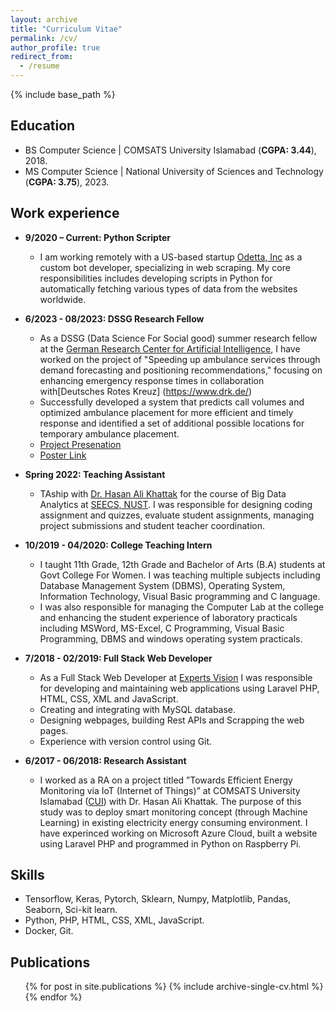 ```yaml
---
layout: archive
title: "Curriculum Vitae"
permalink: /cv/
author_profile: true
redirect_from:
  - /resume
---
```


{% include base_path %}

## Education

* BS Computer Science | COMSATS University Islamabad (**CGPA: 3.44**), 2018.
* MS Computer Science | National University of Sciences and Technology (**CGPA: 3.75**), 2023.

## Work experience

* **9/2020 – Current: Python Scripter**
    * I am working remotely with a US-based startup [Odetta, Inc](https://odetta.ai/) as a custom bot developer, specializing in web scraping. My core responsibilities includes developing scripts in Python for automatically fetching various types of data from the websites worldwide.

* **6/2023 - 08/2023: DSSG Research Fellow**
    * As a DSSG (Data Science For Social good) summer research fellow at the [German Research Center for Artificial Intelligence](https://www.dfki.de/en/web/research/research-departments/data-science-and-its-applications), I have worked on the project of "Speeding up ambulance services through demand forecasting and positioning recommendations," focusing on enhancing emergency response times in collaboration with[Deutsches Rotes Kreuz] (https://www.drk.de/)
    * Successfully developed a system that predicts call volumes and optimized ambulance placement for more efficient and timely response and identified a set of additional possible locations for temporary ambulance placement.
    * [Project Presenation](https://www.youtube.com/watch?v=NOWofvaEsmk)
    * [Poster Link](https://samiakiran.github.io/files/DRK_poster_2023.pdf)

* **Spring 2022: Teaching Assistant**
  * TAship with [Dr. Hasan Ali Khattak](https://www.linkedin.com/in/hasanalikhattak/) for the course of Big Data Analytics at [SEECS, NUST](https://seecs.nust.edu.pk/). I was responsible for designing coding assignment and quizzes, evaluate student assignments, managing project submissions and student teacher coordination.

* **10/2019 - 04/2020: College Teaching Intern**
  * I taught 11th Grade, 12th Grade and Bachelor of Arts (B.A) students at Govt College For Women. I was teaching multiple subjects including Database Management System (DBMS), Operating System, Information Technology,
Visual Basic programming and C language.
  * I was also responsible for managing the Computer Lab at the college and enhancing the student experience of
  laboratory practicals including MSWord, MS-Excel, C Programming, Visual Basic Programming, DBMS and
  windows operating system practicals.

* **7/2018 - 02/2019: Full Stack Web Developer**
  * As a Full Stack Web Developer at [Experts Vision](https://eveati.com/) I was responsible for developing and maintaining web applications using Laravel PHP, HTML, CSS, XML and JavaScript. 
  * Creating and integrating with MySQL database. 
  * Designing webpages, building Rest APIs and Scrapping the web pages.
  * Experience with version control using Git.

* **6/2017 - 06/2018: Research Assistant**

  * I worked as a RA on a project titled ”Towards Efficient Energy Monitoring via IoT (Internet of Things)” at COMSATS University Islamabad ([CUI](https://www.comsats.edu.pk/)) with Dr. Hasan Ali
  Khattak. The purpose of this study was to deploy smart monitoring concept (through Machine Learning) in
  existing electricity energy consuming environment. I have experinced working on Microsoft Azure Cloud, built a website using Laravel PHP
  and programmed in Python on Raspberry Pi.
  
## Skills

* Tensorflow, Keras, Pytorch, Sklearn, Numpy, Matplotlib, Pandas, Seaborn, Sci-kit learn.
* Python, PHP, HTML, CSS, XML, JavaScript.
* Docker, Git.

## Publications

  <ul>{% for post in site.publications %}
    {% include archive-single-cv.html %}
  {% endfor %}</ul>
 
